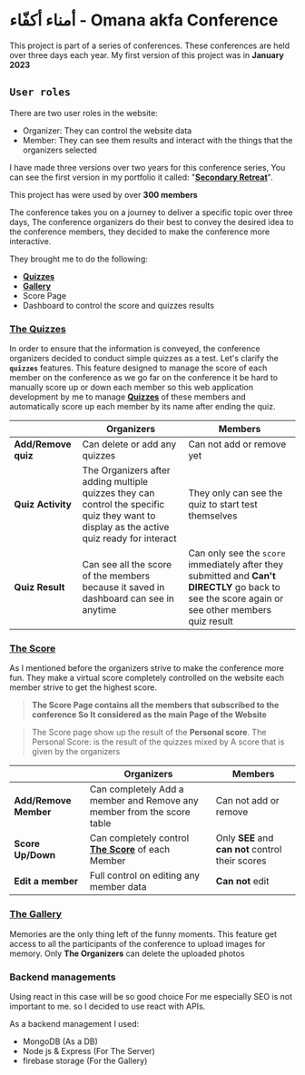 # أمناء أكفّاء - Omana akfa Conference

This project is part of a series of conferences. These conferences are held over three days each year.
My first version of this project was in **January 2023**

## `User roles`
There are two user roles in the website:
- Organizer: They can control the website data
- Member: They can see them results and interact with the things that the organizers selected


I have made three versions over two years for this conference series, You can see the first version in my portfolio it called: "[**Secondary Retreat**](/portfolio/secondary-retreat)".

This project has were used by over **300 members**

The conference takes you on a journey to deliver a specific topic over three days, The conference organizers do their best to convey the desired idea to the conference members, they decided to make the conference more interactive.


They brought me to do the following:
- [**Quizzes**](https://omanaakfa.vercel.app/quiz)
- [**Gallery**](https://omanaakfa.vercel.app/gallery)
- Score Page
- Dashboard to control the score and quizzes results


### [**The Quizzes**](https://omanaakfa.vercel.app/quiz)
In order to ensure that the information is conveyed, the conference organizers decided to conduct simple quizzes as a test.
Let's clarify the **`quizzes`** features.
This feature designed to manage the score of each member on the conference as we go far on the conference it be hard to manually score up or down each member so this web application development by me to manage [**Quizzes**](https://omanaakfa.vercel.app/quiz) of these members and automatically score up each member by its name after ending the quiz.

|          | Organizers | Members |
| ---- | ---------- | --------- |
| **Add/Remove quiz** | Can delete or add any quizzes | Can not add or remove yet |            |
| **Quiz Activity** | The Organizers after adding multiple quizzes they can control the specific quiz they want to display as the active quiz ready for interact | They only can see the quiz to start test themselves |
| **Quiz Result** | Can see all the score of the members because it saved in dashboard can see in anytime | Can only see the `score` immediately after they submitted and **Can't** **DIRECTLY** go back to see the score again or see other members quiz result |

### [**The Score**](https://omanaakfa.vercel.app/score)
As I mentioned before the organizers strive to make the conference more fun. They make a virtual score completely controlled on the website each member strive to get the highest score.

> **The Score Page contains all the members that subscribed to the conference So It considered as the main Page of the Website**

> The Score page show up the result of the **Personal score**. The Personal Score: is the result of the quizzes mixed by A score that is given by the organizers

|          | Organizers | Members |
| ---- | ---------- | --------|
| **Add/Remove Member** | Can completely Add a member and Remove any member from the score table | Can not add or remove |
| **Score Up/Down** | Can completely control [**The Score**](https://omanaakfa.vercel.app/score) of each Member | Only **SEE** and **can not** control their scores |
| **Edit a member** | Full control on editing any member data | **Can not** edit |

### [**The Gallery**](https://omanaakfa.vercel.app/gallery)
Memories are the only thing left of the funny moments. This feature get access to all the participants of the conference to upload images for memory.
Only **The Organizers** can delete the uploaded photos

### Backend managements 
Using react in this case will be so good choice For me especially SEO is not important to me. so I decided to use react with APIs.

As a backend management I used:
- MongoDB (As a DB)
- Node js & Express (For The Server)
- firebase storage (For the Gallery)